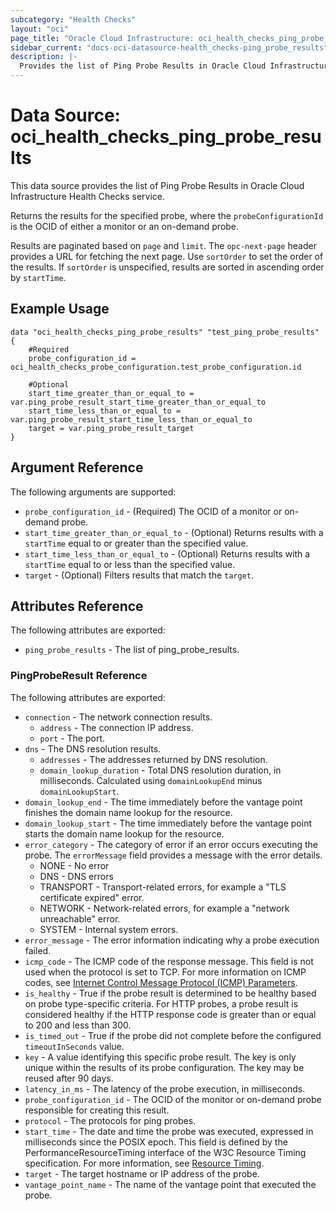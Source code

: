 ```yaml
---
subcategory: "Health Checks"
layout: "oci"
page_title: "Oracle Cloud Infrastructure: oci_health_checks_ping_probe_results"
sidebar_current: "docs-oci-datasource-health_checks-ping_probe_results"
description: |-
  Provides the list of Ping Probe Results in Oracle Cloud Infrastructure Health Checks service
---
```


# Data Source: oci_health_checks_ping_probe_results
This data source provides the list of Ping Probe Results in Oracle Cloud Infrastructure Health Checks service.

Returns the results for the specified probe, where the `probeConfigurationId`
is the OCID of either a monitor or an on-demand probe.

Results are paginated based on `page` and `limit`.  The `opc-next-page` header provides
a URL for fetching the next page.  Use `sortOrder` to set the order of the
results.  If `sortOrder` is unspecified, results are sorted in ascending order by
`startTime`.


## Example Usage

```hcl
data "oci_health_checks_ping_probe_results" "test_ping_probe_results" {
	#Required
	probe_configuration_id = oci_health_checks_probe_configuration.test_probe_configuration.id

	#Optional
	start_time_greater_than_or_equal_to = var.ping_probe_result_start_time_greater_than_or_equal_to
	start_time_less_than_or_equal_to = var.ping_probe_result_start_time_less_than_or_equal_to
	target = var.ping_probe_result_target
}
```

## Argument Reference

The following arguments are supported:

* `probe_configuration_id` - (Required) The OCID of a monitor or on-demand probe.
* `start_time_greater_than_or_equal_to` - (Optional) Returns results with a `startTime` equal to or greater than the specified value.
* `start_time_less_than_or_equal_to` - (Optional) Returns results with a `startTime` equal to or less than the specified value.
* `target` - (Optional) Filters results that match the `target`.


## Attributes Reference

The following attributes are exported:

* `ping_probe_results` - The list of ping_probe_results.

### PingProbeResult Reference

The following attributes are exported:

* `connection` - The network connection results.
	* `address` - The connection IP address.
	* `port` - The port.
* `dns` - The DNS resolution results.
	* `addresses` - The addresses returned by DNS resolution.
	* `domain_lookup_duration` - Total DNS resolution duration, in milliseconds. Calculated using `domainLookupEnd` minus `domainLookupStart`. 
* `domain_lookup_end` - The time immediately before the vantage point finishes the domain name lookup for the resource. 
* `domain_lookup_start` - The time immediately before the vantage point starts the domain name lookup for the resource. 
* `error_category` - The category of error if an error occurs executing the probe. The `errorMessage` field provides a message with the error details.
	* NONE - No error
	* DNS - DNS errors
	* TRANSPORT - Transport-related errors, for example a "TLS certificate expired" error.
	* NETWORK - Network-related errors, for example a "network unreachable" error.
	* SYSTEM - Internal system errors. 
* `error_message` - The error information indicating why a probe execution failed.
* `icmp_code` - The ICMP code of the response message.  This field is not used when the protocol is set to TCP.  For more information on ICMP codes, see [Internet Control Message Protocol (ICMP) Parameters](https://www.iana.org/assignments/icmp-parameters/icmp-parameters.xhtml). 
* `is_healthy` - True if the probe result is determined to be healthy based on probe type-specific criteria.  For HTTP probes, a probe result is considered healthy if the HTTP response code is greater than or equal to 200 and less than 300. 
* `is_timed_out` - True if the probe did not complete before the configured `timeoutInSeconds` value. 
* `key` - A value identifying this specific probe result. The key is only unique within the results of its probe configuration. The key may be reused after 90 days. 
* `latency_in_ms` - The latency of the probe execution, in milliseconds. 
* `probe_configuration_id` - The OCID of the monitor or on-demand probe responsible for creating this result. 
* `protocol` - The protocols for ping probes.
* `start_time` - The date and time the probe was executed, expressed in milliseconds since the POSIX epoch. This field is defined by the PerformanceResourceTiming interface of the W3C Resource Timing specification. For more information, see [Resource Timing](https://w3c.github.io/resource-timing/#sec-resource-timing). 
* `target` - The target hostname or IP address of the probe.
* `vantage_point_name` - The name of the vantage point that executed the probe.

